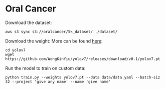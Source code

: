 # Oral Cancer

Download the dataset:

``` shell
aws s3 sync s3://oralcancer/5k_dataset/ ./dataset/
```
Download the weight: More can be found [here](https://github.com/WongKinYiu/yolov7/releases):

```shell
cd yolov7
wget https://github.com/WongKinYiu/yolov7/releases/download/v0.1/yolov7.pt
```
Run the model to train on custom data:

```shell
python train.py --weights yolov7.pt --data data/data.yaml --batch-siz 32 --project 'give any name' --name 'give name'
```